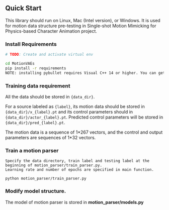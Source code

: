 ## Quick Start

This library should run on Linux, Mac (Intel version), or Windows. It is used for motion data structure pre-testing in Single-shot Motion Mimicking for Physics-based Character Animation project. 

### Install Requirements

```bash
# TODO: Create and activate virtual env

cd MotionVAEs
pip install -r requirements
NOTE: installing pybullet requires Visual C++ 14 or higher. You can get it from here: https://visualstudio.microsoft.com/visual-cpp-build-tools/
```

### Training data requirement

All the data should be stored in ```{data_dir}```. 

For a source labeled as ```{label}```, its motion data should be stored in ```{data_dir}/x_{label}.pt``` and its control parameters should in ```{data_dir}/actor_{label}.pt```. Predicted control parameters will be stored in ```{data_dir}/pred_{label}.pt```.

The motion data is a sequence of 1\*267 vectors, and the control and output parameters are sequences of 1\*32 vectors. 

### Train a motion parser
```
Specify the data directory, train label and testing label at the beginning of motion_parser/train_parser.py. 
Learning rate and number of epochs are specified in main function.

python motion_parser/train_parser.py
```
### Modify model structure.

The model of motion parser is stored in **motion_parser/models.py** 
